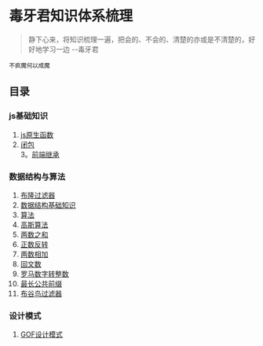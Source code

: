 # 毒牙君知识体系梳理

> 静下心来，将知识梳理一遍，把会的、不会的、清楚的亦或是不清楚的，好好地学习一边 --毒牙君  
  
 ```不疯魔何以成魔```  
 
 ## 目录
 ### js基础知识
 1. [js原生函数](./js原生函数.md)
 2. [闭包](/closure.md)  
 3。[前端继承](./前端继承.md)
 
 ### 数据结构与算法
 1. [布隆过滤器](./布隆过滤器.md)
 2. [数据结构基础知识](./数据结构概念.md)  
 3. [算法](./算法.md)  
 4. [高斯算法](./高斯算法.md)
 5. [两数之和](./两数之和.md)
 6. [正数反转](./整数反转.md)
 7. [两数相加](./两数相加.md)
 8. [回文数](./回文数.md)
 9. [罗马数字转整数](./罗马数字转整数.md)
 10. [最长公共前缀](./最长公共前缀.md)
 11. [布谷鸟过滤器](./布谷鸟过滤器.md)
 
 ### 设计模式
 1. [GOF设计模式](GOF设计模式.md)

